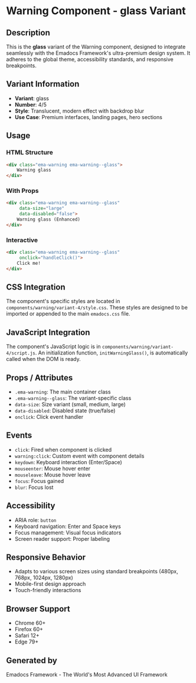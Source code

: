 # Warning Component - glass Variant

## Description
This is the **glass** variant of the Warning component, designed to integrate seamlessly with the Emadocs Framework's ultra-premium design system. It adheres to the global theme, accessibility standards, and responsive breakpoints.

## Variant Information
- **Variant**: glass
- **Number**: 4/5
- **Style**: Translucent, modern effect with backdrop blur
- **Use Case**: Premium interfaces, landing pages, hero sections

## Usage

### HTML Structure
```html
<div class="ema-warning ema-warning--glass">
    Warning glass
</div>
```

### With Props
```html
<div class="ema-warning ema-warning--glass" 
     data-size="large" 
     data-disabled="false">
    Warning glass (Enhanced)
</div>
```

### Interactive
```html
<div class="ema-warning ema-warning--glass" 
     onclick="handleClick()">
    Click me!
</div>
```

## CSS Integration
The component's specific styles are located in `components/warning/variant-4/style.css`. These styles are designed to be imported or appended to the main `emadocs.css` file.

## JavaScript Integration
The component's JavaScript logic is in `components/warning/variant-4/script.js`. An initialization function, `initWarningGlass()`, is automatically called when the DOM is ready.

## Props / Attributes
- `.ema-warning`: The main container class
- `.ema-warning--glass`: The variant-specific class
- `data-size`: Size variant (small, medium, large)
- `data-disabled`: Disabled state (true/false)
- `onclick`: Click event handler

## Events
- `click`: Fired when component is clicked
- `warning:click`: Custom event with component details
- `keydown`: Keyboard interaction (Enter/Space)
- `mouseenter`: Mouse hover enter
- `mouseleave`: Mouse hover leave
- `focus`: Focus gained
- `blur`: Focus lost

## Accessibility
- ARIA role: `button`
- Keyboard navigation: Enter and Space keys
- Focus management: Visual focus indicators
- Screen reader support: Proper labeling

## Responsive Behavior
- Adapts to various screen sizes using standard breakpoints (480px, 768px, 1024px, 1280px)
- Mobile-first design approach
- Touch-friendly interactions

## Browser Support
- Chrome 60+
- Firefox 60+
- Safari 12+
- Edge 79+

## Generated by
Emadocs Framework - The World's Most Advanced UI Framework

